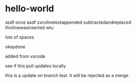 # hello-world
asdf
once asdf
zxcvlinetextappended
subtractedandreplaced
thislinewasinserted
wtu


lots of spaces                           






okaydone

added from vscode

see if this pull updates locally

this is a update on branch test. it will be rejected as a merge.